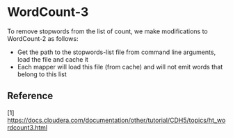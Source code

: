 # WordCount-3

To remove stopwords from the list of count, we make modifications to WordCount-2 as follows:
- Get the path to the stopwords-list file from command line arguments, load the file and cache it
- Each mapper will load this file (from cache) and will not emit words that belong to this list

## Reference

[1] https://docs.cloudera.com/documentation/other/tutorial/CDH5/topics/ht_wordcount3.html